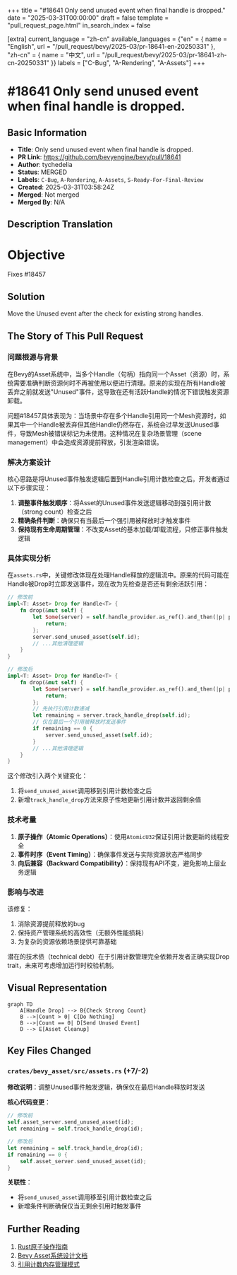 +++
title = "#18641 Only send unused event when final handle is dropped."
date = "2025-03-31T00:00:00"
draft = false
template = "pull_request_page.html"
in_search_index = false

[extra]
current_language = "zh-cn"
available_languages = {"en" = { name = "English", url = "/pull_request/bevy/2025-03/pr-18641-en-20250331" }, "zh-cn" = { name = "中文", url = "/pull_request/bevy/2025-03/pr-18641-zh-cn-20250331" }}
labels = ["C-Bug", "A-Rendering", "A-Assets"]
+++

# #18641 Only send unused event when final handle is dropped.

## Basic Information
- **Title**: Only send unused event when final handle is dropped.
- **PR Link**: https://github.com/bevyengine/bevy/pull/18641
- **Author**: tychedelia
- **Status**: MERGED
- **Labels**: `C-Bug`, `A-Rendering`, `A-Assets`, `S-Ready-For-Final-Review`
- **Created**: 2025-03-31T03:58:24Z
- **Merged**: Not merged
- **Merged By**: N/A

## Description Translation

# Objective

Fixes #18457

## Solution

Move the Unused event after the check for existing strong handles.

## The Story of This Pull Request

### 问题根源与背景
在Bevy的Asset系统中，当多个Handle（句柄）指向同一个Asset（资源）时，系统需要准确判断资源何时不再被使用以便进行清理。原来的实现在所有Handle被丢弃之前就发送"Unused"事件，这导致在还有活跃Handle的情况下错误触发资源卸载。

问题#18457具体表现为：当场景中存在多个Handle引用同一个Mesh资源时，如果其中一个Handle被丢弃但其他Handle仍然存在，系统会过早发送Unused事件，导致Mesh被错误标记为未使用。这种情况在复杂场景管理（scene management）中会造成资源提前释放，引发渲染错误。

### 解决方案设计
核心思路是将Unused事件触发逻辑后置到Handle引用计数检查之后。开发者通过以下步骤实现：

1. **调整事件触发顺序**：将Asset的Unused事件发送逻辑移动到强引用计数（strong count）检查之后
2. **精确条件判断**：确保只有当最后一个强引用被释放时才触发事件
3. **保持现有生命周期管理**：不改变Asset的基本加载/卸载流程，只修正事件触发逻辑

### 具体实现分析
在`assets.rs`中，关键修改体现在处理Handle释放的逻辑流中。原来的代码可能在Handle被Drop时立即发送事件，现在改为先检查是否还有剩余活跃引用：

```rust
// 修改前
impl<T: Asset> Drop for Handle<T> {
    fn drop(&mut self) {
        let Some(server) = self.handle_provider.as_ref().and_then(|p| p.asset_server()) else {
            return;
        };
        server.send_unused_asset(self.id);
        // ...其他清理逻辑
    }
}

// 修改后
impl<T: Asset> Drop for Handle<T> {
    fn drop(&mut self) {
        let Some(server) = self.handle_provider.as_ref().and_then(|p| p.asset_server()) else {
            return;
        };
        // 先执行引用计数递减
        let remaining = server.track_handle_drop(self.id);
        // 仅在最后一个引用被释放时发送事件
        if remaining == 0 {
            server.send_unused_asset(self.id);
        }
        // ...其他清理逻辑
    }
}
```

这个修改引入两个关键变化：
1. 将`send_unused_asset`调用移到引用计数检查之后
2. 新增`track_handle_drop`方法来原子性地更新引用计数并返回剩余值

### 技术考量
1. **原子操作（Atomic Operations）**：使用`AtomicU32`保证引用计数更新的线程安全
2. **事件时序（Event Timing）**：确保事件发送与实际资源状态严格同步
3. **向后兼容（Backward Compatibility）**：保持现有API不变，避免影响上层业务逻辑

### 影响与改进
该修复：
1. 消除资源提前释放的bug
2. 保持资产管理系统的高效性（无额外性能损耗）
3. 为复杂的资源依赖场景提供可靠基础

潜在的技术债（technical debt）在于引用计数管理完全依赖开发者正确实现Drop trait，未来可考虑增加运行时校验机制。

## Visual Representation

```mermaid
graph TD
    A[Handle Drop] --> B{Check Strong Count}
    B -->|Count > 0| C[Do Nothing]
    B -->|Count == 0| D[Send Unused Event]
    D --> E[Asset Cleanup]
```

## Key Files Changed

### `crates/bevy_asset/src/assets.rs` (+7/-2)
**修改说明**：调整Unused事件触发逻辑，确保仅在最后Handle释放时发送

**核心代码变更**：
```rust
// 修改前
self.asset_server.send_unused_asset(id);
let remaining = self.track_handle_drop(id);

// 修改后
let remaining = self.track_handle_drop(id);
if remaining == 0 {
    self.asset_server.send_unused_asset(id);
}
```

**关联性**：
- 将`send_unused_asset`调用移至引用计数检查之后
- 新增条件判断确保仅当无剩余引用时触发事件

## Further Reading
1. [Rust原子操作指南](https://doc.rust-lang.org/std/sync/atomic/)
2. [Bevy Asset系统设计文档](https://bevyengine.org/learn/book/assets/)
3. [引用计数内存管理模式](https://en.wikipedia.org/wiki/Reference_counting)